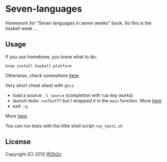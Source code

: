 # Seven-languages

Homework for "Seven languages in seven weeks" book. So this is the haskell week ...

## Usage

If you use homebrew, you know what to do:

    brew install haskell-platform

Otherwise, check somewhere [here](http://hackage.haskell.org/platform/).

Very short cheat sheet with `ghci`:

  * load a source: `:l source` (completion with `tab` key works)
  * launch tests: `runTestTT` but I wrapped it in the `main` function. More [here](http://hackage.haskell.org/packages/archive/HUnit/1.2.2.1/doc/html/Test-HUnit.html)
  * exit: `:q`

More [here](http://www.haskell.org/ghc/docs/7.2.1/html/users_guide/using-ghc.html)

You can run tests with the little shell script `run_tests.sh`

## License

Copyright (C) 2012 [@2h2n](https://twitter.com/2h2n/)
